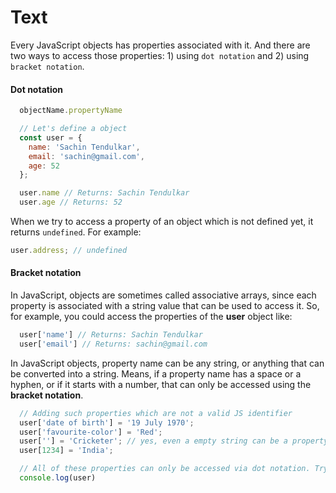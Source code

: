 # Text

Every JavaScript objects has properties associated with it. And there are two ways to access those properties: 1) using `dot notation` and 2) using `bracket notation`.

#### Dot notation
```js
  objectName.propertyName
```

```js
  // Let's define a object
  const user = {
    name: 'Sachin Tendulkar',
    email: 'sachin@gmail.com',
    age: 52
  };

  user.name // Returns: Sachin Tendulkar
  user.age // Returns: 52
```

When we try to access a property of an object which is not defined yet, it returns `undefined`. For example:

```js
user.address; // undefined
```

#### Bracket notation
In JavaScript, objects are sometimes called associative arrays, since each property is associated with a string value that can be used to access it. So, for example, you could access the properties of the **user** object like:

```js
  user['name'] // Returns: Sachin Tendulkar
  user['email'] // Returns: sachin@gmail.com
```

In JavaScript objects, property name can be any string, or anything that can be converted into a string. Means, if a property name has a space or a hyphen, or if it starts with a number, that can only be accessed using the **bracket notation**.

```js
  // Adding such properties which are not a valid JS identifier
  user['date of birth'] = '19 July 1970';
  user['favourite-color'] = 'Red';
  user[''] = 'Cricketer'; // yes, even a empty string can be a property name
  user[1234] = 'India';

  // All of these properties can only be accessed via dot notation. Try it out.
  console.log(user)
```